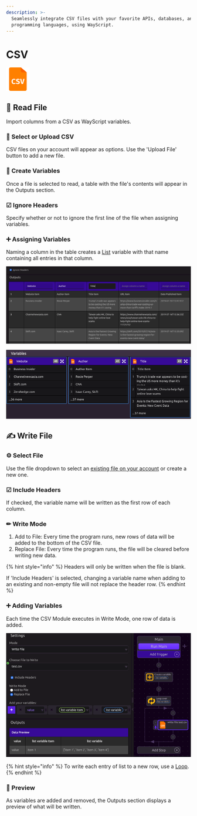 ```yaml
---
description: >-
  Seamlessly integrate CSV files with your favorite APIs, databases, and
  programming languages, using WayScript.
---
```


# CSV

![Read and Write to CSV files.](../../.gitbook/assets/csv_reader.png)

## 📖 Read File

Import columns from a CSV as WayScript variables.

### 📂 Select or Upload CSV

CSV files on your account will appear as options. Use the 'Upload File' button to add a new file.

### 🌟 Create Variables

Once a file is selected to read, a table with the file's contents will appear in the Outputs section.

### ☑ Ignore Headers

Specify whether or not to ignore the first line of the file when assigning variables.

### ➕ Assigning Variables

Naming a column in the table creates a [List](../../getting_started/variables.md#lists) variable with that name containing all entries in that column.

![](../../.gitbook/assets/screen-shot-2019-07-17-at-11.24.14-am.png)

![Note that first row is ignored in creating variables](../../.gitbook/assets/screen-shot-2019-07-17-at-11.25.14-am.png)

## ✍ Write File

### ⚙ Select File

Use the file dropdown to select an [existing file on your account](../../account-management/managing-your-files.md) or create a new one.

### ☑ Include Headers

If checked, the variable name will be written as the first row of each column.

### ✏ Write Mode

1. Add to File: Every time the program runs, new rows of data will be added to the bottom of the CSV file.
2. Replace File: Every time the program runs, the file will be cleared before writing new data.

{% hint style="info" %}
Headers will only be written when the file is blank.

If 'Include Headers' is selected, changing a variable name when adding to an existing and non-empty file will not replace the header row.
{% endhint %}

### ➕ Adding Variables

Each time the CSV Module executes in Write Mode, one row of data is added.

![](../../.gitbook/assets/screen-shot-2019-07-17-at-11.49.04-am.png)

{% hint style="info" %}
To write each entry of list to a new row, use a [Loop](../../getting_started/looping-iteration.md).
{% endhint %}

### 🔎 Preview

As variables are added and removed, the Outputs section displays a preview of what will be written.

